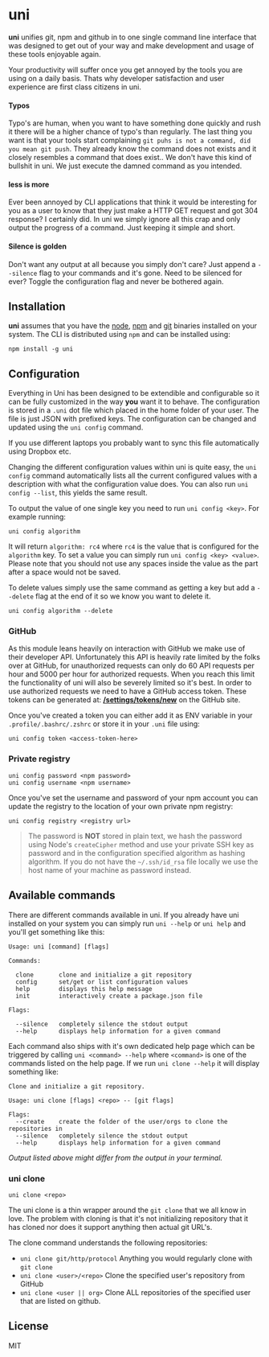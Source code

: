 # uni

**uni** unifies git, npm and github in to one single command line interface that
was designed to get out of your way and make development and usage of these
tools enjoyable again.

Your productivity will suffer once you get annoyed by the tools you are using on
a daily basis. Thats why developer satisfaction and user experience are first
class citizens in uni. 

#### Typos

Typo's are human, when you want to have something done quickly and rush it there
will be a higher chance of typo's than regularly. The last thing you want is
that your tools start complaining `git puhs is not a command, did you mean git
push`. They already know the command does not exists and it closely resembles a
command that does exist.. We don't have this kind of bullshit in uni. We just
execute the damned command as you intended.

#### less is more

Ever been annoyed by CLI applications that think it would be interesting for you
as a user to know that they just make a HTTP GET request and got 304 response? I
certainly did. In uni we simply ignore all this crap and only output the
progress of a command. Just keeping it simple and short.

#### Silence is golden
Don't want any output at all because you simply don't care? Just append a
`--silence` flag to your commands and it's gone. Need to be silenced for ever?
Toggle the configuration flag and never be bothered again.

## Installation

**uni** assumes that you have the [node], [npm] and [git] binaries installed on
your system. The CLI is distributed using `npm` and can be installed using:

```
npm install -g uni
```

## Configuration

Everything in Uni has been designed to be extendible and configurable so it can
be fully customized in the way **you** want it to behave. The configuration is
stored in a `.uni` dot file which placed in the home folder of your user. The
file is just JSON with prefixed keys. The configuration can be changed and
updated using the `uni config` command. 

If you use different laptops you probably want to sync this file automatically
using Dropbox etc.

Changing the different configuration values within uni is quite easy, the 
`uni config` command automatically lists all the current configured values with
a description with what the configuration value does. You can also run 
`uni config --list`, this yields the same result.

To output the value of one single key you need to run `uni config <key>`. For
example running:

```
uni config algorithm
```

It will return `algorithm: rc4` where `rc4` is the value that is configured for
the `algorithm` key. To set a value you can simply run `uni config <key> <value>`.
Please note that you should not use any spaces inside the value as the part
after a space would not be saved.

To delete values simply use the same command as getting a key but add a
`--delete` flag at the end of it so we know you want to delete it.

```
uni config algorithm --delete
```

### GitHub

As this module leans heavily on interaction with GitHub we make use of their
developer API. Unfortunately this API is heavily rate limited by the folks over
at GitHub, for unauthorized requests can only do 60 API requests per hour and
5000 per hour for authorized requests. When you reach this limit the
functionality of uni will also be severely limited so it's best. In order to use
authorized requests we need to have a GitHub access token. These tokens can be
generated at: **[/settings/tokens/new](https://github.com/settings/tokens/new)**
on the GitHub site.

Once you've created a token you can either add it as ENV variable in your
`.profile/.bashrc/.zshrc` or store it in your `.uni` file using:

```
uni config token <access-token-here>
```

### Private registry

```
uni config password <npm password>
uni config username <npm username>
```

Once you've set the username and password of your npm account you can update the
registry to the location of your own private npm registry:

```
uni config registry <registry url>
```

> The password is **NOT** stored in plain text, we hash the password using Node's
> `createCipher` method and use your private SSH key as password and in the
> configuration specified algorithm as hashing algorithm. If you do not have the
> `~/.ssh/id_rsa` file locally we use the host name of your machine as password
> instead.

## Available commands

There are different commands available in uni. If you already have uni installed
on your system you can simply run `uni --help` or `uni help` and you'll get
something like this:

```
Usage: uni [command] [flags]

Commands:

  clone       clone and initialize a git repository
  config      set/get or list configuration values
  help        displays this help message
  init        interactively create a package.json file

Flags:

  --silence   completely silence the stdout output
  --help      displays help information for a given command
```

Each command also ships with it's own dedicated help page which can be triggered
by calling `uni <command> --help` where `<command>` is one of the commands
listed on the help page. If we run `uni clone --help` it will display something
like:

```
Clone and initialize a git repository.

Usage: uni clone [flags] <repo> -- [git flags]

Flags:
  --create    create the folder of the user/orgs to clone the repositories in
  --silence   completely silence the stdout output
  --help      displays help information for a given command
```

_Output listed above might differ from the output in your terminal._

### uni clone

```
uni clone <repo>
```

The uni clone is a thin wrapper around the `git clone` that we all know in love.
The problem with cloning is that it's not initializing repository that it has
cloned nor does it support anything then actual git URL's.

The clone command understands the following repositories:

- `uni clone git/http/protocol` Anything you would regularly clone with `git clone`
- `uni clone <user>/<repo>` Clone the specified user's repository from GitHub
- `uni clone <user || org>` Clone ALL repositories of the specified user that
  are listed on github.

## License

MIT

[node]: http://nodejs.org/
[npm]: http://browsenpm.org/package/npm/
[git]: http://git-scm.com/
